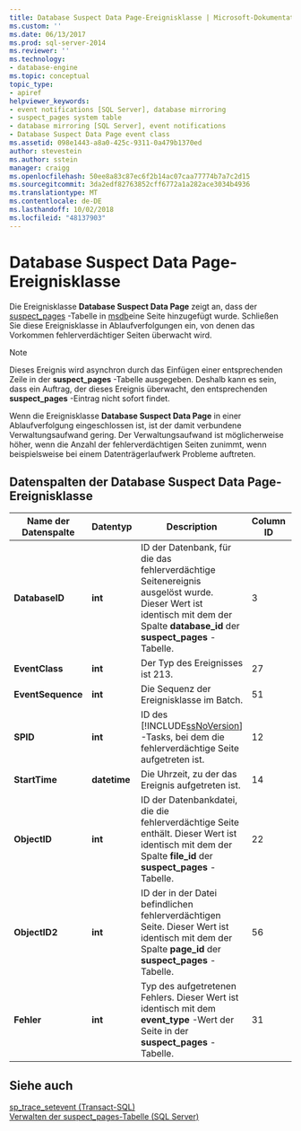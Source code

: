 ```yaml
---
title: Database Suspect Data Page-Ereignisklasse | Microsoft-Dokumentation
ms.custom: ''
ms.date: 06/13/2017
ms.prod: sql-server-2014
ms.reviewer: ''
ms.technology:
- database-engine
ms.topic: conceptual
topic_type:
- apiref
helpviewer_keywords:
- event notifications [SQL Server], database mirroring
- suspect_pages system table
- database mirroring [SQL Server], event notifications
- Database Suspect Data Page event class
ms.assetid: 098e1443-a8a0-425c-9311-0a479b1370ed
author: stevestein
ms.author: sstein
manager: craigg
ms.openlocfilehash: 50ee8a83c87ec6f2b14ac07caa77774b7a7c2d15
ms.sourcegitcommit: 3da2edf82763852cff6772a1a282ace3034b4936
ms.translationtype: MT
ms.contentlocale: de-DE
ms.lasthandoff: 10/02/2018
ms.locfileid: "48137903"
---
```

# <a name="database-suspect-data-page-event-class"></a>Database Suspect Data Page-Ereignisklasse
  Die Ereignisklasse **Database Suspect Data Page** zeigt an, dass der [suspect_pages](/sql/relational-databases/system-tables/suspect-pages-transact-sql) -Tabelle in [msdb](../databases/msdb-database.md)eine Seite hinzugefügt wurde. Schließen Sie diese Ereignisklasse in Ablaufverfolgungen ein, von denen das Vorkommen fehlerverdächtiger Seiten überwacht wird.  
  
> [!NOTE]  
>  Dieses Ereignis wird asynchron durch das Einfügen einer entsprechenden Zeile in der **suspect_pages** -Tabelle ausgegeben. Deshalb kann es sein, dass ein Auftrag, der dieses Ereignis überwacht, den entsprechenden **suspect_pages** -Eintrag nicht sofort findet.  
  
 Wenn die Ereignisklasse **Database Suspect Data Page** in einer Ablaufverfolgung eingeschlossen ist, ist der damit verbundene Verwaltungsaufwand gering. Der Verwaltungsaufwand ist möglicherweise höher, wenn die Anzahl der fehlerverdächtigen Seiten zunimmt, wenn beispielsweise bei einem Datenträgerlaufwerk Probleme auftreten.  
  
## <a name="database-suspect-data-page-event-class-data-columns"></a>Datenspalten der Database Suspect Data Page-Ereignisklasse  
  
|Name der Datenspalte|Datentyp|Description|Column ID|Filterbar|  
|----------------------|---------------|-----------------|---------------|----------------|  
|**DatabaseID**|**int**|ID der Datenbank, für die das fehlerverdächtige Seitenereignis ausgelöst wurde. Dieser Wert ist identisch mit dem der Spalte **database_id** der **suspect_pages** -Tabelle.|3|Benutzerkontensteuerung|  
|**EventClass**|**int**|Der Typ des Ereignisses ist 213.|27|nein|  
|**EventSequence**|**int**|Die Sequenz der Ereignisklasse im Batch.|51|nein|  
|**SPID**|**int**|ID des [!INCLUDE[ssNoVersion](../../includes/ssnoversion-md.md)] -Tasks, bei dem die fehlerverdächtige Seite aufgetreten ist.|12|Benutzerkontensteuerung|  
|**StartTime**|**datetime**|Die Uhrzeit, zu der das Ereignis aufgetreten ist.|14|Benutzerkontensteuerung|  
|**ObjectID**|**int**|ID der Datenbankdatei, die die fehlerverdächtige Seite enthält. Dieser Wert ist identisch mit dem der Spalte **file_id** der **suspect_pages** -Tabelle.|22|Benutzerkontensteuerung|  
|**ObjectID2**|**int**|ID der in der Datei befindlichen fehlerverdächtigen Seite. Dieser Wert ist identisch mit dem der Spalte **page_id** der **suspect_pages** -Tabelle.|56|Benutzerkontensteuerung|  
|**Fehler**|**int**|Typ des aufgetretenen Fehlers. Dieser Wert ist identisch mit dem **event_type** -Wert der Seite in der **suspect_pages** -Tabelle.|31|Benutzerkontensteuerung|  
  
## <a name="see-also"></a>Siehe auch  
 [sp_trace_setevent &#40;Transact-SQL&#41;](/sql/relational-databases/system-stored-procedures/sp-trace-setevent-transact-sql)   
 [Verwalten der suspect_pages-Tabelle &#40;SQL Server&#41;](../backup-restore/manage-the-suspect-pages-table-sql-server.md)  
  
  
